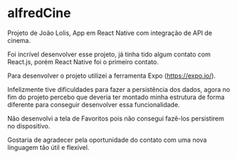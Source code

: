 # alfredCine
Projeto de João Lolis, App em React Native com integração de API de cinema.

Foi incrível desenvolver esse projeto, já tinha tido algum contato com React.js, porém React Native foi o primeiro contato.

Para desenvolver o projeto utilizei a ferramenta Expo (https://expo.io/).

Infelizmente tive dificuldades para fazer a persistência dos dados, agora no fim do projeto percebo que deveria ter montado minha estrutura de forma diferente para conseguir desenvolver essa funcionalidade.

Não desenvolvi a tela de Favoritos pois não consegui fazê-los persistirem no dispositivo.

Gostaria de agradecer pela oportunidade do contato com uma nova linguagem tão útil e flexível.
